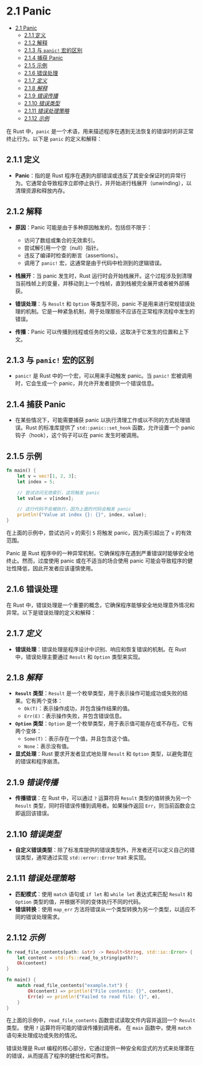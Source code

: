 # 2.1 Panic

<!-- TOC START -->
- [2.1 Panic](#panic)
  - [2.1.1 定义](#定义)
  - [2.1.2 解释](#解释)
  - [2.1.3 与 `panic!` 宏的区别](#与-panic-宏的区别)
  - [2.1.4 捕获 Panic](#捕获-panic)
  - [2.1.5 示例](#示例)
  - [2.1.6 错误处理](#错误处理)
  - [2.1.7 *定义*](#*定义*)
  - [2.1.8 *解释*](#*解释*)
  - [2.1.9 *错误传播*](#*错误传播*)
  - [2.1.10 *错误类型*](#*错误类型*)
  - [2.1.11 *错误处理策略*](#*错误处理策略*)
  - [2.1.12 *示例*](#*示例*)
<!-- TOC END -->

在 Rust 中，`panic` 是一个术语，用来描述程序在遇到无法恢复的错误时的非正常终止行为。以下是 `panic` 的定义和解释：

## 2.1.1 定义

- **Panic**：指的是 Rust 程序在遇到内部错误或违反了其安全保证时的异常行为。它通常会导致程序立即停止执行，并开始进行栈展开（unwinding），以清理资源和释放内存。

## 2.1.2 解释

- **原因**：Panic 可能是由于多种原因触发的，包括但不限于：
  - 访问了数组或集合的无效索引。
  - 尝试解引用一个空（null）指针。
  - 违反了编译时检查的断言（assertions）。
  - 调用了 `panic!` 宏，这通常是由于代码中检测到的逻辑错误。

- **栈展开**：当 panic 发生时，Rust 运行时会开始栈展开。这个过程涉及到清理当前栈帧上的变量，并移动到上一个栈帧，直到栈被完全展开或者被外部捕获。
- **错误处理**：与 `Result` 和 `Option` 等类型不同，panic 不是用来进行常规错误处理的机制。它是一种紧急机制，用于处理那些不应该在正常程序流程中发生的错误。
- **传播**：Panic 可以传播到线程或任务的父级，这取决于它发生的位置和上下文。

## 2.1.3 与 `panic!` 宏的区别

- `panic!` 是 Rust 中的一个宏，可以用来手动触发 panic。当 `panic!` 宏被调用时，它会生成一个 panic，并允许开发者提供一个错误信息。

## 2.1.4 捕获 Panic

- 在某些情况下，可能需要捕获 panic 以执行清理工作或以不同的方式处理错误。Rust 的标准库提供了 `std::panic::set_hook` 函数，允许设置一个 panic 钩子（hook），这个钩子可以在 panic 发生时被调用。

## 2.1.5 示例

```rust
fn main() {
    let v = vec![1, 2, 3];
    let index = 5;

    // 尝试访问无效索引，这将触发 panic
    let value = v[index];

    // 这行代码不会被执行，因为上面的代码会触发 panic
    println!("Value at index {}: {}", index, value);
}

```

在上面的示例中，尝试访问 `v` 的索引 `5` 将触发 panic，因为索引超出了 `v` 的有效范围。

Panic 是 Rust 程序中的一种异常机制，它确保程序在遇到严重错误时能够安全地终止。然而，过度使用 panic 或在不适当的场合使用 panic 可能会导致程序的健壮性降低，因此开发者应该谨慎使用。

## 2.1.6 错误处理

在 Rust 中，错误处理是一个重要的概念，它确保程序能够安全地处理意外情况和异常。以下是错误处理的定义和解释：

## 2.1.7 *定义*

- **错误处理**：错误处理是程序设计中识别、响应和恢复错误的机制。在 Rust 中，错误处理主要通过 `Result` 和 `Option` 类型来实现。

## 2.1.8 *解释*

- **`Result` 类型**：`Result` 是一个枚举类型，用于表示操作可能成功或失败的结果。它有两个变体：
  - `Ok(T)`：表示操作成功，并包含操作结果的值。
  - `Err(E)`：表示操作失败，并包含错误信息。
- **`Option` 类型**：`Option` 是一个枚举类型，用于表示值可能存在或不存在。它有两个变体：
  - `Some(T)`：表示存在一个值，并且包含这个值。
  - `None`：表示没有值。
- **显式处理**：Rust 要求开发者显式地处理 `Result` 和 `Option` 类型，以避免潜在的错误和程序崩溃。

## 2.1.9 *错误传播*

- **传播错误**：在 Rust 中，可以通过 `?` 运算符将 `Result` 类型的值转换为另一个 `Result` 类型，同时将错误传播到调用者。如果操作返回 `Err`，则当前函数会立即返回该错误。

## 2.1.10 *错误类型*

- **自定义错误类型**：除了标准库提供的错误类型外，开发者还可以定义自己的错误类型，通常通过实现 `std::error::Error` trait 来实现。

## 2.1.11 *错误处理策略*

- **匹配模式**：使用 `match` 语句或 `if let` 和 `while let` 表达式来匹配 `Result` 和 `Option` 类型的值，并根据不同的变体执行不同的代码。
- **错误转换**：使用 `map_err` 方法将错误从一个类型转换为另一个类型，以适应不同的错误处理需求。

## 2.1.12 *示例*

```rust
fn read_file_contents(path: &str) -> Result<String, std::io::Error> {
    let content = std::fs::read_to_string(path)?;
    Ok(content)
}

fn main() {
    match read_file_contents("example.txt") {
        Ok(content) => println!("File contents: {}", content),
        Err(e) => println!("Failed to read file: {}", e),
    }
}

```

在上面的示例中，`read_file_contents` 函数尝试读取文件内容并返回一个 `Result` 类型。
使用 `?` 运算符将可能的错误传播到调用者。
在 `main` 函数中，使用 `match` 语句来处理成功或失败的情况。

错误处理是 Rust 编程的核心部分，它通过提供一种安全和显式的方式来处理潜在的错误，从而提高了程序的健壮性和可靠性。
